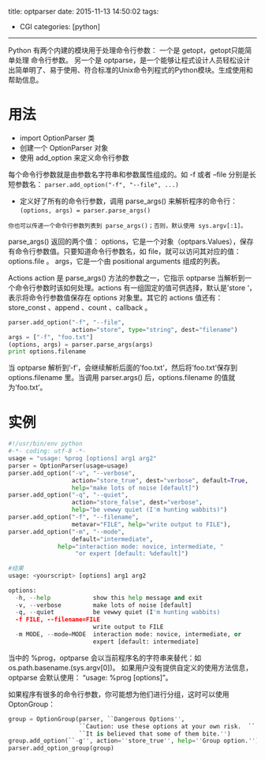 title: optparser
date: 2015-11-13 14:50:02
tags:
 - CGI
categories: [python]

---
Python 有两个内建的模块用于处理命令行参数：
一个是 getopt，getopt只能简单处理 命令行参数。
另一个是 optparse，是一个能够让程式设计人员轻松设计出简单明了、易于使用、符合标准的Unix命令列程式的Python模块。生成使用和帮助信息。

# 用法
- import OptionParser 类
- 创建一个 OptionParser 对象
- 使用 add_option 来定义命令行参数
<!--more -->

每个命令行参数就是由参数名字符串和参数属性组成的。如 -f 或者 –file 分别是长短参数名：
`parser.add_option("-f", "--file", ...)`
- 定义好了所有的命令行参数，调用 parse_args() 来解析程序的命令行：
`(options, args) = parser.parse_args() `

`你也可以传递一个命令行参数列表到 parse_args()；否则，默认使用 sys.argv[:1]。`

parse_args() 返回的两个值：
options，它是一个对象（optpars.Values），保存有命令行参数值。只要知道命令行参数名，如 file，就可以访问其对应的值： options.file 。
args，它是一个由 positional arguments 组成的列表。 

Actions
action 是 parse_args() 方法的参数之一，它指示 optparse 当解析到一个命令行参数时该如何处理。actions 有一组固定的值可供选择，默认是’store ‘，表示将命令行参数值保存在 options 对象里。其它的 actions 值还有：
store_const 、append 、count 、callback 。

```python
parser.add_option("-f", "--file",  
                  action="store", type="string", dest="filename")  
args = ["-f", "foo.txt"]  
(options, args) = parser.parse_args(args)  
print options.filename  
```
当 optparse 解析到’-f’，会继续解析后面的’foo.txt’，然后将’foo.txt’保存到 options.filename 里。当调用 parser.args() 后，options.filename 的值就为’foo.txt’。


# 实例
```python
#!/usr/bin/env python
#-*- coding: utf-8 -*-
usage = "usage: %prog [options] arg1 arg2"  
parser = OptionParser(usage=usage)  
parser.add_option("-v", "--verbose",  
                  action="store_true", dest="verbose", default=True,  
                  help="make lots of noise [default]")  
parser.add_option("-q", "--quiet",  
                  action="store_false", dest="verbose",  
                  help="be vewwy quiet (I'm hunting wabbits)")  
parser.add_option("-f", "--filename",  
                  metavar="FILE", help="write output to FILE"),  
parser.add_option("-m", "--mode",  
                  default="intermediate",  
              help="interaction mode: novice, intermediate, "  
                   "or expert [default: %default]")  
				   
#结果
usage: <yourscript> [options] arg1 arg2  
  
options:  
  -h, --help            show this help message and exit  
  -v, --verbose         make lots of noise [default]  
  -q, --quiet           be vewwy quiet (I'm hunting wabbits)  
  -f FILE, --filename=FILE  
                        write output to FILE  
  -m MODE, --mode=MODE  interaction mode: novice, intermediate, or  
                        expert [default: intermediate]  				   
```
当中的 %prog，optparse 会以当前程序名的字符串来替代：如 os.path.basename.(sys.argv[0])。
如果用户没有提供自定义的使用方法信息，optparse 会默认使用： “usage: %prog [options]”。

如果程序有很多的命令行参数，你可能想为他们进行分组，这时可以使用 OptonGroup：
```python
group = OptionGroup(parser, ``Dangerous Options'',  
                    ``Caution: use these options at your own risk.  ``  
                    ``It is believed that some of them bite.'')  
group.add_option(``-g'', action=''store_true'', help=''Group option.'')  
parser.add_option_group(group)  
```
